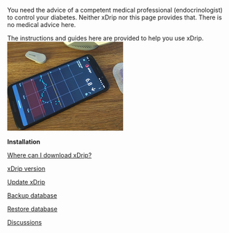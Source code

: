 You need the advice of a competent medical professional (endocrinologist) to control your diabetes. Neither xDrip nor this page provides that. There is no medical advice here.  

The instructions and guides here are provided to help you use xDrip.  
![](./images/xDinaction.png)  
  
  
  **Installation**  
  
[Where can I download xDrip?](./docs/Download-xDrip.md)  

[xDrip version](./docs/xDrip-Version.md)  

[Update xDrip](./docs/Updates.md)  

[Backup database](./docs/Backup-Database.md)  

[Restore database](./docs/Restore-Database.md)  


[Discussions](https://github.com/Navid200/xDrip/discussions)  

